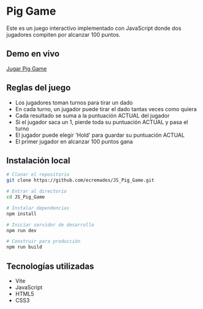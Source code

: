 # Pig Game

Este es un juego interactivo implementado con JavaScript donde dos jugadores compiten por alcanzar 100 puntos.

## Demo en vivo
[Jugar Pig Game](https://ecremades.github.io/JS_Pig_Game/)

## Reglas del juego
- Los jugadores toman turnos para tirar un dado
- En cada turno, un jugador puede tirar el dado tantas veces como quiera
- Cada resultado se suma a la puntuación ACTUAL del jugador
- Si el jugador saca un 1, pierde toda su puntuación ACTUAL y pasa el turno
- El jugador puede elegir 'Hold' para guardar su puntuación ACTUAL
- El primer jugador en alcanzar 100 puntos gana

## Instalación local

```bash
# Clonar el repositorio
git clone https://github.com/ecremades/JS_Pig_Game.git

# Entrar al directorio
cd JS_Pig_Game

# Instalar dependencias
npm install

# Iniciar servidor de desarrollo
npm run dev

# Construir para producción
npm run build
```

## Tecnologías utilizadas
- Vite
- JavaScript
- HTML5
- CSS3